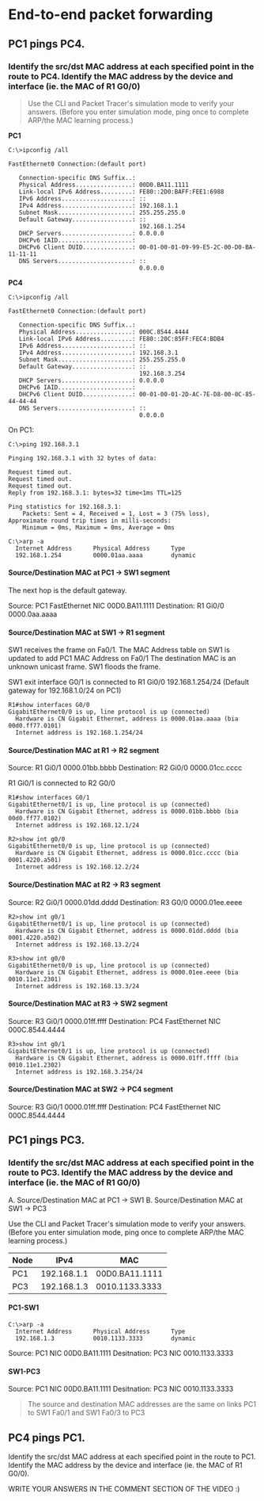# End-to-end packet forwarding

## PC1 pings PC4.  

### Identify the src/dst MAC address at each specified point in the route to PC4. Identify the MAC address by the device and interface (ie. the MAC of R1 G0/0)

> Use the CLI and Packet Tracer's simulation mode to verify your answers. (Before you enter simulation mode, ping once to complete ARP/the MAC learning process.)

**PC1**
```
C:\>ipconfig /all

FastEthernet0 Connection:(default port)

   Connection-specific DNS Suffix..: 
   Physical Address................: 00D0.BA11.1111
   Link-local IPv6 Address.........: FE80::2D0:BAFF:FEE1:6988
   IPv6 Address....................: ::
   IPv4 Address....................: 192.168.1.1
   Subnet Mask.....................: 255.255.255.0
   Default Gateway.................: ::
                                     192.168.1.254
   DHCP Servers....................: 0.0.0.0
   DHCPv6 IAID.....................: 
   DHCPv6 Client DUID..............: 00-01-00-01-09-99-E5-2C-00-D0-BA-11-11-11
   DNS Servers.....................: ::
                                     0.0.0.0
```

**PC4**
```
C:\>ipconfig /all

FastEthernet0 Connection:(default port)

   Connection-specific DNS Suffix..: 
   Physical Address................: 000C.8544.4444
   Link-local IPv6 Address.........: FE80::20C:85FF:FEC4:BDB4
   IPv6 Address....................: ::
   IPv4 Address....................: 192.168.3.1
   Subnet Mask.....................: 255.255.255.0
   Default Gateway.................: ::
                                     192.168.3.254
   DHCP Servers....................: 0.0.0.0
   DHCPv6 IAID.....................: 
   DHCPv6 Client DUID..............: 00-01-00-01-2D-AC-7E-D8-00-0C-85-44-44-44
   DNS Servers.....................: ::
                                     0.0.0.0
```

On PC1:
```
C:\>ping 192.168.3.1

Pinging 192.168.3.1 with 32 bytes of data:

Request timed out.
Request timed out.
Request timed out.
Reply from 192.168.3.1: bytes=32 time<1ms TTL=125

Ping statistics for 192.168.3.1:
    Packets: Sent = 4, Received = 1, Lost = 3 (75% loss),
Approximate round trip times in milli-seconds:
    Minimum = 0ms, Maximum = 0ms, Average = 0ms

C:\>arp -a
  Internet Address      Physical Address      Type
  192.168.1.254         0000.01aa.aaaa        dynamic
```

#### Source/Destination MAC at PC1 → SW1 segment

The next hop is the default gateway.

Source: PC1 FastEthernet NIC 00D0.BA11.1111
Destination: R1 Gi0/0 0000.0aa.aaaa

#### Source/Destination MAC at SW1 → R1 segment

SW1 receives the frame on Fa0/1. The MAC Address table on SW1 is updated to add PC1 MAC Address on Fa0/1
The destination MAC is an unknown unicast frame. SW1 floods the frame. 

SW1 exit interface G0/1 is connected to R1 Gi0/0 192.168.1.254/24 (Default gateway for 192.168.1.0/24 on PC1)

```
R1#show interfaces G0/0
GigabitEthernet0/0 is up, line protocol is up (connected)
  Hardware is CN Gigabit Ethernet, address is 0000.01aa.aaaa (bia 00d0.ff77.0101)
  Internet address is 192.168.1.254/24
```

#### Source/Destination MAC at R1 → R2 segment

Source: R1 Gi0/1 0000.01bb.bbbb
Destination: R2 Gi0/0 0000.01cc.cccc

R1 Gi0/1 is connected to R2 G0/0

```
R1#show interfaces G0/1
GigabitEthernet0/1 is up, line protocol is up (connected)
  Hardware is CN Gigabit Ethernet, address is 0000.01bb.bbbb (bia 00d0.ff77.0102)
  Internet address is 192.168.12.1/24
```

```
R2>show int g0/0
GigabitEthernet0/0 is up, line protocol is up (connected)
  Hardware is CN Gigabit Ethernet, address is 0000.01cc.cccc (bia 0001.4220.a501)
  Internet address is 192.168.12.2/24

```

#### Source/Destination MAC at R2 → R3 segment

Source: R2 Gi0/1 0000.01dd.dddd
Destination: R3 G0/0 0000.01ee.eeee

```
R2>show int g0/1
GigabitEthernet0/1 is up, line protocol is up (connected)
  Hardware is CN Gigabit Ethernet, address is 0000.01dd.dddd (bia 0001.4220.a502)
  Internet address is 192.168.13.2/24
```

```
R3>show int g0/0
GigabitEthernet0/0 is up, line protocol is up (connected)
  Hardware is CN Gigabit Ethernet, address is 0000.01ee.eeee (bia 0010.11e1.2301)
  Internet address is 192.168.13.3/24
```

#### Source/Destination MAC at R3 → SW2 segment

Source: R3 Gi0/1 0000.01ff.ffff
Destination: PC4 FastEthernet NIC 000C.8544.4444

```
R3>show int g0/1
GigabitEthernet0/1 is up, line protocol is up (connected)
  Hardware is CN Gigabit Ethernet, address is 0000.01ff.ffff (bia 0010.11e1.2302)
  Internet address is 192.168.3.254/24
```

#### Source/Destination MAC at SW2 → PC4 segment

Source: R3 Gi0/1 0000.01ff.ffff
Destination: PC4 FastEthernet NIC 000C.8544.4444


## PC1 pings PC3.

### Identify the src/dst MAC address at each specified point in the route to PC3. Identify the MAC address by the device and interface (ie. the MAC of R1 G0/0)

A. Source/Destination MAC at PC1 → SW1
B. Source/Destination MAC at SW1 → PC3

Use the CLI and Packet Tracer's simulation mode to verify your answers.
(Before you enter simulation mode, ping once to complete ARP/the MAC learning process.)


| Node | IPv4        | MAC            |
|------|-------------|----------------|
| PC1  | 192.168.1.1 | 00D0.BA11.1111 |
| PC3  | 192.168.1.3 | 0010.1133.3333 |

#### PC1-SW1

```
C:\>arp -a
  Internet Address      Physical Address      Type
  192.168.1.3           0010.1133.3333        dynamic
```

Source: PC1 NIC 00D0.BA11.1111
Desitnation: PC3 NIC 0010.1133.3333

#### SW1-PC3

Source: PC1 NIC 00D0.BA11.1111
Desitnation: PC3 NIC 0010.1133.3333

> The source and destination MAC addresses are the same on links PC1 to SW1 Fa0/1 and SW1 Fa0/3 to PC3

## PC4 pings PC1.
Identify the src/dst MAC address at each specified point in the route to PC1.
Identify the MAC address by the device and interface (ie. the MAC of R1 G0/0).

WRITE YOUR ANSWERS IN THE COMMENT SECTION OF THE VIDEO :)
